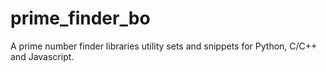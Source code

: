 # prime_finder_bo

A prime number finder libraries utility sets and snippets for Python, C/C++ and Javascript.